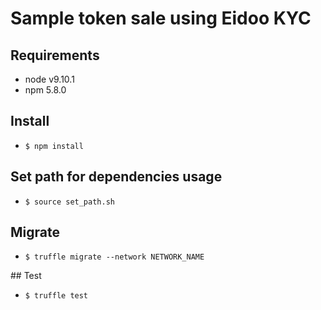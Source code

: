 # Sample token sale using Eidoo KYC

## Requirements
- node v9.10.1
- npm 5.8.0

## Install
- `$ npm install`

## Set path for dependencies usage
- `$ source set_path.sh`

## Migrate
- `$ truffle migrate --network NETWORK_NAME`

## Test
- `$ truffle test`